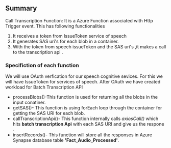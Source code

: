 ## Summary
Call Transcription Function: It is a Azure Function associated with Http Trigger event. This has following functionalities  
  1. It receives a token from IssueToken service of speech
  2. It generates SAS uri's for each blob in a container.
  3. With the token from speech issueToken and the SAS uri's ,it makes a call to the transcription api .

### Specifiction of each function
We will use OAuth verfication for our speech cognitive sevices. For this we will have IssueToken for services of speech. After OAuth we have created workload for Batch Transcription API   
* processBlobs()-This function is used for returning all the blobs in the input conatiner.
* getSAS()- This function is using forEach loop through the container for getting the SAS URI for each blob. 
* callTranscriptionApi()- This  function internally calls _axiosCall()_ which hits **batch transcription Api** with each SAS URI and give us the respone .
* insertRecords()- This function  will store all the responses in Azure Synapse database table     **'Fact_Audio_Processed'**.

